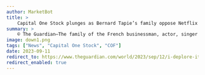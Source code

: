 ```yaml
---
author: MarketBot
title: >
    Capital One Stock plunges as Bernard Tapie’s family oppose Netflix series about tycoon
summary: >
    © The Guardian—The family of the French businessman, actor, singer and former politician Bernard Tapie have attacked a Netflix miniseries based on his colourful life.
image: down1.png
tags: ["News", "Capital One Stock", "COF"]
date: 2023-09-11
redirect_to: https://www.theguardian.com/world/2023/sep/12/i-deplore-it-bernard-tapies-family-oppose-netflix-series-about-tycoon
redirect_enabled: true
---
```

